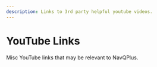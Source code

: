 ```yaml
---
description: Links to 3rd party helpful youtube videos.
---
```


# YouTube Links

Misc YouTube links that may be relevant to NavQPlus.


